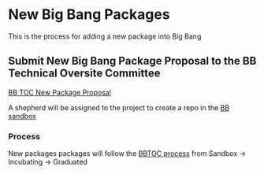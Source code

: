 # New Big Bang Packages

This is the process for adding a new package into Big Bang

## Submit New Big Bang Package Proposal to the BB Technical Oversite Committee

[BB TOC New Package Proposal](https://repo1.dso.mil/platform-one/p1toc/-/issues/new?issue%5Bassignee_id%5D=&issue%5Bmilestone_id%5D=)

A shepherd will be assigned to the project to create a repo in the [BB sandbox](https://repo1.dso.mil/platform-one/big-bang/apps/sandbox)

### Process

New packages packages will follow the [BBTOC process](https://repo1.dso.mil/platform-one/bbtoc/-/tree/master/process) from Sandbox -> Incubating -> Graduated
